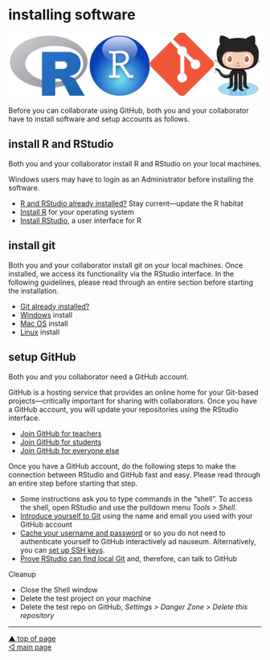installing software
================

![](../resources/header-install-software.png)

Before you can collaborate using GitHub, both you and your collaborator
have to install software and setup accounts as follows.

## install R and RStudio

Both you and your collaborator install R and RStudio on your local
machines.

Windows users may have to login as an Administrator before installing
the software.

-   [R and RStudio already installed?](p003-updating-R-habitat.md) Stay
    current—update the R habitat
-   <a href="https://cloud.r-project.org" target="_blank">Install R</a>
    for your operating system  
-   <a href="https://www.rstudio.com/products/rstudio/#Desktop" target="_blank">Install RStudio</a>,
    a user interface for R

## install git

Both you and your collaborator install git on your local machines. Once
installed, we access its functionality via the RStudio interface. In the
following guidelines, please read through an entire section before
starting the installation.

-   [Git already
    installed?](https://happygitwithr.com/install-git.html#git-already-installed)
-   [Windows](https://happygitwithr.com/install-git.html#install-git-windows)
    install
-   [Mac OS](https://happygitwithr.com/install-git.html#macos) install
-   [Linux](https://happygitwithr.com/install-git.html#linux) install

## setup GitHub

Both you and you collaborator need a GitHub account.

GitHub is a hosting service that provides an online home for your
Git-based projects—critically important for sharing with collaborators.
Once you have a GitHub account, you will update your repositories using
the RStudio interface.

-   [Join GitHub for teachers](https://education.github.com/teachers)
-   [Join GitHub for students](https://education.github.com/students)
-   [Join GitHub for everyone else](https://github.com/)

Once you have a GitHub account, do the following steps to make the
connection between RStudio and GitHub fast and easy. Please read through
an entire step before starting that step.

-   Some instructions ask you to type commands in the “shell”. To access
    the shell, open RStudio and use the pulldown menu *Tools &gt;
    Shell*.
-   [Introduce yourself to
    Git](http://happygitwithr.com/hello-git.html#hello-git) using the
    name and email you used with your GitHub account
-   [Cache your username and
    password](http://happygitwithr.com/credential-caching.html#credential-caching)
    or so you do not need to authenticate yourself to GitHub
    interactively ad nauseum. Alternatively, you can [set up SSH
    keys](http://happygitwithr.com/ssh-keys.html#ssh-keys).
-   [Prove RStudio can find local
    Git](http://happygitwithr.com/rstudio-git-github.html#rstudio-git-github)
    and, therefore, can talk to GitHub

Cleanup

-   Close the Shell window
-   Delete the test project on your machine
-   Delete the test repo on GitHub, *Settings &gt; Danger Zone &gt;
    Delete this repository*

------------------------------------------------------------------------

<a href="#top">▲ top of page</a>  
[◁ main page](../README.md)
